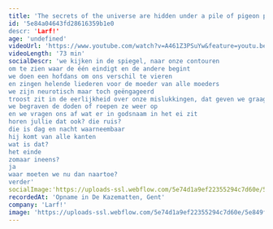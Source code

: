 ```yaml
---
title: 'The secrets of the universe are hidden under a pile of pigeon poop'
id: '5e84a04643fd28616359b1e0
descr: 'Larf!'
age: 'undefined'
videoUrl: 'https://www.youtube.com/watch?v=A461Z3PSuYw&feature=youtu.be&t=1',
videoLength: '73 min'
socialDescr: 'we kijken in de spiegel, naar onze contouren
om te zien waar de één eindigt en de andere begint
we doen een hofdans om ons verschil te vieren
en zingen helende liederen voor de moeder van alle moeders
we zijn neurotisch maar toch geëngageerd
troost zit in de eerlijkheid over onze mislukkingen, dat geven we graag toe
we begraven de doden of roepen ze weer op
en we vragen ons af wat er in godsnaam in het ei zit
horen jullie dat ook? die ruis?
die is dag en nacht waarneembaar
hij komt van alle kanten
wat is dat?
het einde
zomaar ineens?
ja
waar moeten we nu dan naartoe?
verder'
socialImage:'https://uploads-ssl.webflow.com/5e74d1a9ef22355294c7d60e/5e849f11eae6d5161d2dee6d_Thesecrets_Larf.jpg'
recordedAt: 'Opname in De Kazematten, Gent'
company: 'Larf!'
image: 'https://uploads-ssl.webflow.com/5e74d1a9ef22355294c7d60e/5e849f11eae6d5161d2dee6d_Thesecrets_Larf.jpg'
---
```

